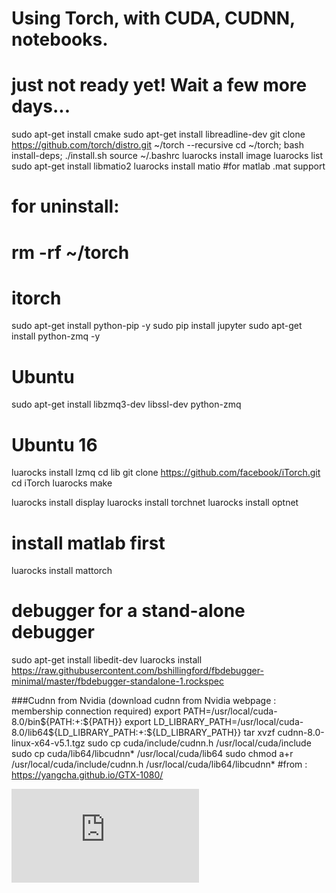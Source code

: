 # Using Torch, with CUDA, CUDNN, notebooks.


# just not ready yet! Wait a few more days...

sudo apt-get install cmake
sudo apt-get install libreadline-dev
git clone https://github.com/torch/distro.git ~/torch --recursive
cd ~/torch; bash install-deps;
./install.sh
source ~/.bashrc
luarocks install image
luarocks list
sudo apt-get install libmatio2
luarocks install matio #for matlab .mat support
# for uninstall:
# rm -rf ~/torch

# itorch
sudo apt-get install python-pip -y
sudo pip install jupyter
sudo apt-get install python-zmq -y
# Ubuntu
sudo apt-get install libzmq3-dev libssl-dev python-zmq

# Ubuntu 16
luarocks install lzmq
cd lib
git clone https://github.com/facebook/iTorch.git
cd iTorch
luarocks make 

luarocks install display
luarocks install torchnet
luarocks install optnet
# install matlab first
luarocks install mattorch
# debugger for a stand-alone debugger
sudo apt-get install libedit-dev 
luarocks install https://raw.githubusercontent.com/bshillingford/fbdebugger-minimal/master/fbdebugger-standalone-1.rockspec 


###Cudnn from Nvidia (download cudnn from Nvidia webpage : membership connection required)
export PATH=/usr/local/cuda-8.0/bin${PATH:+:${PATH}}
export LD_LIBRARY_PATH=/usr/local/cuda-8.0/lib64${LD_LIBRARY_PATH:+:${LD_LIBRARY_PATH}}
tar xvzf cudnn-8.0-linux-x64-v5.1.tgz
sudo cp cuda/include/cudnn.h /usr/local/cuda/include
sudo cp cuda/lib64/libcudnn* /usr/local/cuda/lib64
sudo chmod a+r /usr/local/cuda/include/cudnn.h /usr/local/cuda/lib64/libcudnn*
#from : https://yangcha.github.io/GTX-1080/

[![Analytics](https://ga-beacon.appspot.com/UA-91308638-2/github.com/ThibaultGROUEIX/workflow_and_installs/edit/master/torch_workflow.md?pixel)](https://github.com/ThibaultGROUEIX/workflow_and_installs/edit/master/torch_workflow.md)
